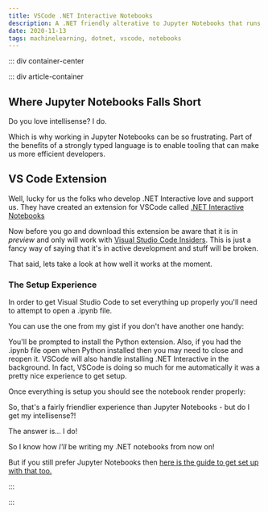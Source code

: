 ```yaml
---
title: VSCode .NET Interactive Notebooks
description: A .NET friendly alterative to Jupyter Notebooks that runs in VS Code
date: 2020-11-13
tags: machinelearning, dotnet, vscode, notebooks
---
```


<page-header title="VSCode .NET Interactive Notebooks"></page-header>

::: div container-center

<picture-wrapper file-name="heroes/robotmlnet-yes" alt-text="The ML.NET logo with a robot face next to it." classes="hero-height-128"></picture-wrapper>

::: div article-container

## Where Jupyter Notebooks Falls Short

Do you love intellisense? I do. 

Which is why working in Jupyter Notebooks can be so frustrating. Part of the benefits of a strongly typed language is to enable tooling that can make us more efficient developers.

## VS Code Extension

Well, lucky for us the folks who develop .NET Interactive love and support us. They have created an extension for VSCode called [.NET Interactive Notebooks](https://marketplace.visualstudio.com/items?itemName=ms-dotnettools.dotnet-interactive-vscode)

Now before you go and download this extension be aware that it is in _preview_ and only will work with [Visual Studio Code Insiders](https://code.visualstudio.com/insiders/). This is just a fancy way of saying that it's in active development and stuff will be broken.

That said, lets take a look at how well it works at the moment.

### The Setup Experience

In order to get Visual Studio Code to set everything up properly you'll need to attempt to open a .ipynb file.

You can use the one from my gist if you don't have another one handy:
<no-ssr>
    <div class="max-h-32 overflow-scroll">
        <vue-embed-gist gist-id="1bfd719dc621af45a0e633ffa7ecb9ec" file="ml_net_simple_regression.ipynb"></vue-embed-gist>
    </div>
</no-ssr>

You'll be prompted to install the Python extension. Also, if you had the .ipynb file open when Python installed then you may need to close and reopen it. VSCode will also handle installing .NET Interactive in the background. In fact, VSCode is doing so much for me automatically it was a pretty nice experience to get setup.

Once everything is setup you should see the notebook render properly:

<picture-wrapper file-name="screen-shots/ipynb-in-vscode" alt-text="A screenshot of an interactive notebook." classes="hero-height-128"></picture-wrapper>

So, that's a fairly friendlier experience than Jupyter Notebooks - but do I get my intellisense?!

The answer is... I do!

<picture-wrapper file-name="screen-shots/intellisense_yay" alt-text="A screenshot of an interactive notebook." classes="hero-height-128"></picture-wrapper>

So I know how _I'll_ be writing my .NET notebooks from now on!

But if you still prefer Jupyter Notebooks then [here is the guide to get set up with that too.](blog/../get-set-up-with-dotnet-and-jupyter-notebooks)

:::

:::

